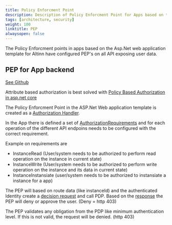 ```yaml
---
title: Policy Enforcment Point
description: Description of Policy Enforcment Point for Apps based on the .Net web template for Altinn Apps
tags: [architecture, security]
weight: 100
linktitle: PEP
alwaysopen: false
---
```


The Policy Enforcment points in apps based on the Asp.Net web application template for Altinn have
configured PEP's on all API exposing user data.

## PEP for App backend

[See Github](https://github.com/Altinn/altinn-studio/issues/2554)

Attribute based authorization is best solved with [Policy Based Authorization in asp.net core](https://docs.microsoft.com/en-us/aspnet/core/security/authorization/policies?view=aspnetcore-3.0)

The Policy Enforcment Point in the ASP.Net Web application template 
is created as a [Authorization Handler](https://github.com/aspnet/AspNetCore/blob/release/3.0/src/Security/Authorization/Core/src/AuthorizationHandler.cs).

In the App there is defined a set of [AuthorizationRequirements](https://github.com/aspnet/AspNetCore/blob/release/3.0/src/Security/Authorization/Core/src/IAuthorizationRequirement.cs) 
and for each operation of the different API endpoins needs to be configured with the correct requirement.

Example on requirements are
- InstanceRead (User/system needs to be authorized to perform read operation on the instance in current state)
- InstanceWrite (User/system needs to be authorized to perform write operation on the instance and its data in current state)
- InstanceInstansiate (user/system needs to be authorized to instansiate a instance for a app)

The PEP will based on route data (like instanceId) and the authenticated Identity create a [decision request](https://github.com/Altinn/altinn-studio/blob/master/src/Altinn.Platform/Altinn.Platform.Authorization/IntegrationTests/Data/Xacml/3.0/AltinnApps/AltinnApps0007Request.json) and call PDP.
Based on the [response](https://github.com/Altinn/altinn-studio/blob/master/src/Altinn.Platform/Altinn.Platform.Authorization/IntegrationTests/Data/Xacml/3.0/AltinnApps/AltinnApps0007Response.json) the PEP will deny or approve the user. (Deny = http 403)

The PEP validates any obligation from the PDP like minimum authentication level. If this is not valid, the request will be denied. (http 403)
















